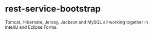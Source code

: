 rest-service-bootstrap
======================

Tomcat, Hibernate, Jersey, Jackson and MySQL all working together in IntelliJ and Eclipse Forms.
